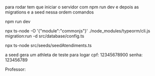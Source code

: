 para rodar tem que iniciar o servidor com npm run dev e depois as migrations e a seed nessa ordem 
comandos 

npm run dev

npx ts-node -O '{\"module\":\"commonjs\"}' ./node_modules/typeorm/cli.js migration:run -d src/database/config.ts

npx ts-node src/seeds/seedAtendiments.ts


 a seed gera um athleta de teste para logar 
 cpf: 12345678900
 senha: 123456789

 Professor:
 